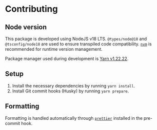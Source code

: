 # Contributing

## Node version

This package is developed using NodeJS v18 LTS. `@types/node@18` and `@tsconfig/node18` are used to ensure transpiled code compatibility. [`nvm`](https://github.com/nvm-sh/nvm) is recommended for runtime version management.

Package manager used during development is [Yarn v1.22.22](https://classic.yarnpkg.com/en/docs).

## Setup

1. Install the necessary dependencies by running `yarn install`.
2. Install Git commit hooks (Husky) by running `yarn prepare`.

## Formatting

Formatting is handled automatically through [`prettier`](https://prettier.io/) installed in the pre-commit hook.
